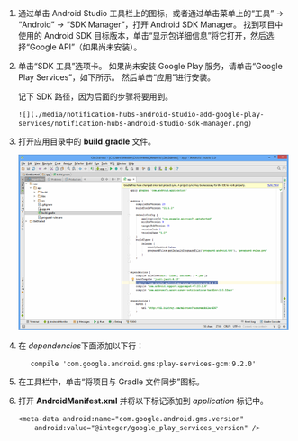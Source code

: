 1. 通过单击 Android Studio 工具栏上的图标，或者通过单击菜单上的“工具” -> “Android” -> “SDK Manager”，打开 Android SDK Manager。 找到项目中使用的 Android SDK 目标版本，单击“显示包详细信息”将它打开，然后选择“Google API”（如果尚未安装）。

2. 单击“SDK 工具”选项卡。 如果尚未安装 Google Play 服务，请单击“Google Play Services”，如下所示。 然后单击“应用”进行安装。 

    记下 SDK 路径，因为后面的步骤将要用到。 

       ![](./media/notification-hubs-android-studio-add-google-play-services/notification-hubs-android-studio-sdk-manager.png)

3. 打开应用目录中的 **build.gradle** 文件。

    ![](./media/notification-hubs-android-studio-add-google-play-services/notification-hubs-android-studio-add-google-play-dependency.png)

4. 在 *dependencies*下面添加以下行： 

    ```
       compile 'com.google.android.gms:play-services-gcm:9.2.0'
    ```

5. 在工具栏中，单击“将项目与 Gradle 文件同步”图标。

6. 打开 **AndroidManifest.xml** 并将以下标记添加到 *application* 标记中。

    ```
    <meta-data android:name="com.google.android.gms.version"
        android:value="@integer/google_play_services_version" />
    ```